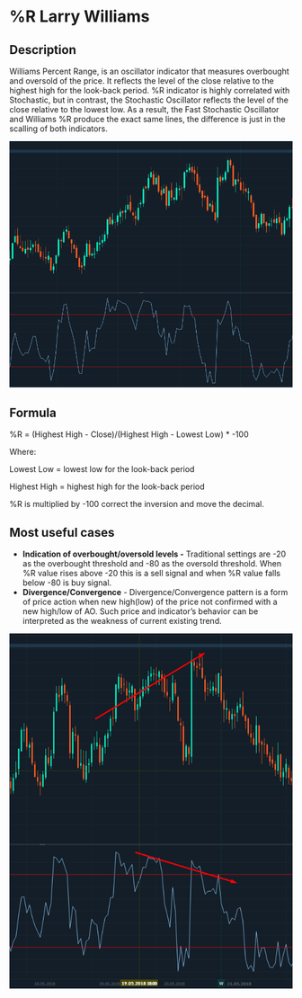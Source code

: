 # %R Larry Williams

## Description

 Williams Percent Range, is an oscillator indicator that measures overbought and oversold of the price.  It reflects the level of the close relative to the highest high for the look-back period. %R indicator is highly correlated with Stochastic,  but in contrast, the Stochastic Oscillator reflects the level of the close relative to the lowest low.  As a result, the Fast Stochastic Oscillator and Williams %R produce the exact same lines, the difference is just in the scalling of both indicators.

![](../../../../.gitbook/assets/image%20%2820%29.png)

## Formula

%R = \(Highest High - Close\)/\(Highest High - Lowest Low\) \* -100

Where:

Lowest Low = lowest low for the look-back period
  
Highest High = highest high for the look-back period
  
%R is multiplied by -100 correct the inversion and move the decimal.



## Most useful cases

* **Indication of overbought/oversold levels -**  Traditional settings are -20 as the overbought threshold and -80 as the oversold threshold. When %R value rises above -20 this is a sell signal and when %R value falls below -80 is buy signal.
* **Divergence/Convergence** - Divergence/Convergence pattern is a form of price action when new high\(low\) of the price not confirmed with a new high/low of  AO. Such price and indicator’s behavior can be interpreted as the weakness of current existing trend.

![](../../../../.gitbook/assets/image%20%2828%29.png)



